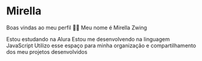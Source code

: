 # Mirella
Boas vindas ao meu perfil 💙💙
Meu nome é Mirella Zwing

Estou estudando na Alura
Estou me desenvolvendo na linguagem JavaScript
Utilizo esse espaço para minha organização e compartilhamento dos meu projetos desenvolvidos
